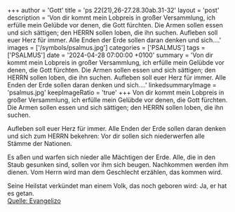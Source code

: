 +++
author = 'Gott'
title = 'ps 22(21),26-27.28.30ab.31-32'
layout = 'post'
description = 'Von dir kommt mein Lobpreis in großer Versammlung,  ich erfülle mein Gelübde vor denen, die Gott fürchten. Die Armen sollen essen und sich sättigen;  den HERRN sollen loben, die ihn suchen.   Aufleben soll euer Herz für immer. Alle Enden der Erde sollen daran denken  und sich....'
images = ['/symbols/psalmus.jpg']
categories = ['PSALMUS']
tags = ['PSALMUS']
date = '2024-04-28 07:00:00 +0100'
summary = 'Von dir kommt mein Lobpreis in großer Versammlung,  ich erfülle mein Gelübde vor denen, die Gott fürchten. Die Armen sollen essen und sich sättigen;  den HERRN sollen loben, die ihn suchen.   Aufleben soll euer Herz für immer. Alle Enden der Erde sollen daran denken  und sich....'
linkedsummaryImage = 'psalmus.jpg'
keepImageRatio = 'true'
+++
Von dir kommt mein Lobpreis in großer Versammlung, 
ich erfülle mein Gelübde vor denen, die Gott fürchten.
Die Armen sollen essen und sich sättigen; 
den HERRN sollen loben, die ihn suchen. 

Aufleben soll euer Herz für immer.
Alle Enden der Erde sollen daran denken 
und sich zum HERRN bekehren: 
Vor dir sollen sich niederwerfen alle Stämme der Nationen.<!--more-->

Es aßen und warfen sich nieder alle Mächtigen der Erde.
Alle, die in den Staub gesunken sind, sollen vor ihm sich beugen.
Nachkommen werden ihm dienen. 
Vom Herrn wird man dem Geschlecht erzählen, das kommen wird.

Seine Heilstat verkündet man einem Volk, das noch geboren wird: 
Ja, er hat es getan.<br> [Quelle: Evangelizo](https://evangeliumtagfuertag.org/DE/gospel)